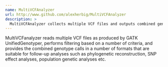 ```yaml
---
name: MultiVCFAnalyzer
url: http://www.github.com/alexherbig/MultiVCFAnalyzer
description: >
  MultiVCFAnalyzer collects multiple VCF files and outputs combined genotype calls in a number of file formats.
---
```


MultiVCFanalyzer reads multiple VCF files as produced by GATK UnifiedGenotyper, performs filtering based on a number of criteria, and provides the combined genotype calls in a number of formats that are suitable for follow-up analyses such as phylogenetic reconstruction, SNP effect analyses, population genetic analyses etc.

